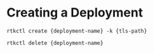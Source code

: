 # Creating a Deployment 

`rtkctl create {deployment-name} -k {tls-path}`

`rtkctl delete {deployment-name}`
